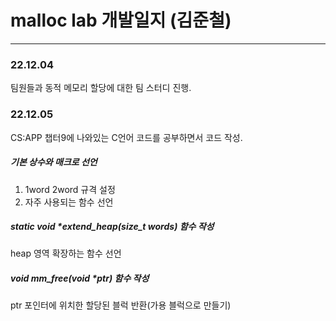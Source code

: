 # malloc lab 개발일지 (김준철)

---

### 22.12.04

팀원들과 동적 메모리 할당에 대한 팀 스터디 진행.

### 22.12.05

CS:APP 챕터9에 나와있는 C언어 코드를 공부하면서 코드 작성.

##### 기본 상수와 매크로 선언

1. 1word 2word 규격 설정
2. 자주 사용되는 함수 선언

##### static void \*extend_heap(size_t words) 함수 작성

heap 영역 확장하는 함수 선언

##### void mm_free(void \*ptr) 함수 작성

ptr 포인터에 위치한 할당된 블럭 반환(가용 블럭으로 만들기)
